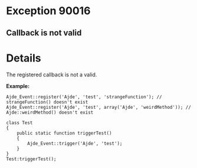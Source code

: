 # Exception 90016 #
## Callback is not valid ##

# Details #

The registered callback is not a valid.

**Example:**
```
Ajde_Event::register('Ajde', 'test', 'strangeFunction'); // strangeFunction() doesn't exist
Ajde_Event::register('Ajde', 'test', array('Ajde', 'weirdMethod')); // Ajde::weirdMethod() doesn't exist

class Test
{
    public static function triggerTest()
    {
        Ajde_Event::trigger('Ajde', 'test');
    }
}
Test:triggerTest();
```